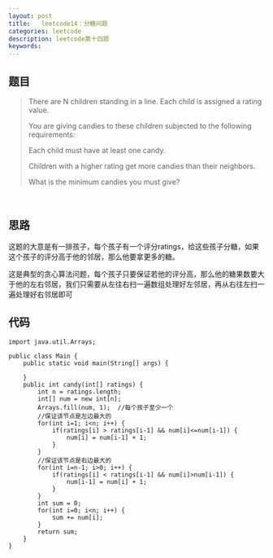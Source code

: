 ```yaml
---
layout: post
title:   leetcode14：分糖问题
categories: leetcode
description: leetcode第十四题
keywords: 
---
```



## 题目

> There are N children standing in a line. Each child is assigned a rating value.
>
> You are giving candies to these children subjected to the following requirements:
>
> Each child must have at least one candy.
>
> Children with a higher rating get more candies than their neighbors.
>
> What is the minimum candies you must give?

 

## 思路

这题的大意是有一排孩子，每个孩子有一个评分ratings，给这些孩子分糖，如果这个孩子的评分高于他的邻居，那么他要拿更多的糖。

这是典型的贪心算法问题，每个孩子只要保证若他的评分高，那么他的糖果数要大于他的左右邻居，我们只需要从左往右扫一遍数组处理好左邻居，再从右往左扫一遍处理好右邻居即可

## 代码



	import java.util.Arrays;
	
	public class Main {
		public static void main(String[] args) {
			
		}
		public int candy(int[] ratings) {
	        int n = ratings.length;
	        int[] num = new int[n];
	        Arrays.fill(num, 1);  //每个孩子至少一个
	        //保证该节点是左边最大的
	        for(int i=1; i<n; i++) {
	        	if(ratings[i] > ratings[i-1] && num[i]<=num[i-1]) {
	        		num[i] = num[i-1] + 1;
	        	}
	        }
	        //保证该节点是右边最大的
	        for(int i=n-1; i>0; i++) {
	        	if(ratings[i] < ratings[i-1] && num[i]>num[i-1]) {
	        		num[i-1] = num[i] + 1;
	        	}
	        }
	        int sum = 0;
	        for(int i=0; i<n; i++) {
	        	sum += num[i];
	        }
	        return sum;
	    }
	}
	






